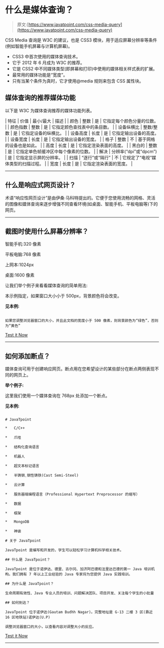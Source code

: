 # 什么是媒体查询？

> 原文:[https://www.javatpoint.com/css-media-query](https://www.javatpoint.com/css-media-query)

CSS Media 查询是 W3C 的建议，也是 CSS3 模块，用于适应屏幕分辨率等条件(例如智能手机屏幕与计算机屏幕)。

*   CSS3 中首次使用的媒体查询技术。
*   它于 2012 年 6 月成为 W3C 的推荐。
*   它是 CSS2 中不同媒体类型(即屏幕和打印)中使用的媒体相关样式表的扩展。
*   最常用的媒体功能是“宽度”。
*   只有当某个条件为真时，它才使用@media 规则来包含 CSS 属性块。

## 媒体查询的推荐媒体功能

以下是 W3C 为媒体查询推荐的媒体功能列表。

| 特征 | 价值 | 最小/最大 | 描述 |
| 颜色 | 整数 | 是 | 它指定每个颜色分量的位数。 |
| 颜色指数 | 整数 | 是 | 它指定颜色查找表中的条目数。 |
| 设备纵横比 | 整数/整数 | 是 | 它指定设备的纵横比。 |
| 设备高度 | 长度 | 是 | 它指定输出设备的高度。 |
| 设备宽度 | 长度 | 是 | 它指定输出设备的宽度。 |
| 格子 | 整数 | 不 | 基于网格的设备也是如此。 |
| 高度 | 长度 | 是 | 它指定渲染表面的高度。 |
| 黑白的 | 整数 | 是 | 它指定单色帧缓冲区中每个像素的位数。 |
| 解决 | 分辨率(“dpi”或“dpcm”) | 是 | 它指定显示屏的分辨率。 |
| 扫描 | “逐行”或“隔行” | 不 | 它规定了“电视”媒体类型的扫描过程。 |
| 宽度 | 长度 | 是 | 它指定渲染表面的宽度。 |

* * *

## 什么是响应式网页设计？

术语“响应性网页设计”是由伊桑·马科特提出的。它便于您使用流畅的网格、灵活的图像和媒体查询来逐步增强不同查看环境(如桌面、智能手机、平板电脑等)下的网页。

* * *

## 截图时使用什么屏幕分辨率？

智能手机:320 像素

平板电脑:768 像素

上网本:1024px

桌面:1600 像素

让我们举个例子来看看媒体查询的简单用法:

本示例指定，如果窗口大小小于 500px，背景颜色将会改变。

**见本例:**

```

如果您调整浏览器窗口的大小，并且此文档的宽度小于 500 像素，则背景颜色为“绿色”，否则为“黄色”

```

[Test it Now](https://www.javatpoint.com/oprweb/test.jsp?filename=css-media-query1)

* * *

## 如何添加断点？

媒体查询可用于创建响应网页。断点用在您希望设计的某些部分在断点两侧表现不同的网页上。

**举个例子:**

这里我们使用一个媒体查询在 768px 处添加一个断点。

**见本例:**

```

# JavaTpoint

*   C/C++

*   爪哇

*   结构化查询语言

*   机器人

*   超文本标记语言

*   半铸钢ˌ钢性铸铁(Cast Semi-Steel)

*   云计算

*   服务器端编程语言（Professional Hypertext Preprocessor 的缩写）

*   数据

*   框架

*   MongoDB

*   神谕

# 关于 JavaTpoint

JavaTpoint 是编写和开发的，学生可以轻松学习计算机科学相关技术。

## 什么是 JavaTpoint？

JavaTpoint 是位于诺伊达、德里、古尔冈、加济阿巴德和法里达巴德的第一 Java 培训机构。我们拥有 7 年以上工业经验的 Java 专家将为您提供 Java 实践培训。

## 为什么是 JavaTpoint？

生命周期有效性、Java 专业人员的培训、问题解决团队、项目开发、关注每个学生的小批量

## 如何到达？

JavaTpoint 位于诺伊达(Gautam Budhh Nagar)。完整地址是 G-13 二楼 3 区(靠近 16 区地铁站)诺伊达(U.P)

调整浏览器窗口的大小，以查看内容对调整大小的反应。

```

[Test it Now](https://www.javatpoint.com/oprweb/test.jsp?filename=css-media-query2)

* * *